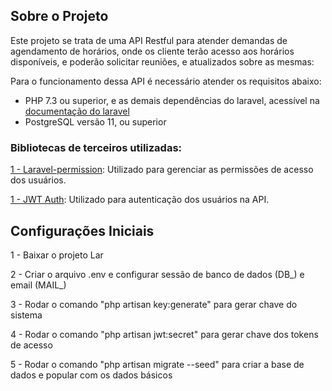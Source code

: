 ## Sobre o Projeto

Este projeto se trata de uma API Restful para atender demandas de agendamento de horários, onde os cliente terão acesso aos horários disponíveis, e poderão solicitar reuniões, e atualizados sobre as mesmas:

Para o funcionamento dessa API é necessário atender os requisitos abaixo:
 - PHP 7.3 ou superior, e as demais dependências do laravel, acessível na [documentação do laravel](https://laravel.com/docs/8.x#server-requirements)
 - PostgreSQL versão 11, ou superior

### Bibliotecas de terceiros utilizadas:

[1 - Laravel-permission](https://spatie.be/docs/laravel-permission/v3/introduction): Utilizado para gerenciar as permissões de acesso dos usuários.

[1 - JWT Auth](https://github.com/tymondesigns/jwt-auth): Utilizado para autenticação dos usuários na API.

## Configurações Iniciais

1 - Baixar o projeto Lar

2 - Criar o arquivo .env e configurar sessão de banco de dados (DB_) e email (MAIL_)

3 - Rodar o comando "php artisan key:generate" para gerar chave do sistema

4 - Rodar o comando "php artisan jwt:secret" para gerar chave dos tokens de acesso

5 - Rodar o comando "php artisan migrate --seed" para criar a base de dados e popular com os dados básicos

